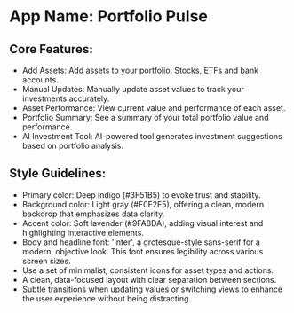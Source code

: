 # **App Name**: Portfolio Pulse

## Core Features:

- Add Assets: Add assets to your portfolio: Stocks, ETFs and bank accounts.
- Manual Updates: Manually update asset values to track your investments accurately.
- Asset Performance: View current value and performance of each asset.
- Portfolio Summary: See a summary of your total portfolio value and performance.
- AI Investment Tool: AI-powered tool generates investment suggestions based on portfolio analysis.

## Style Guidelines:

- Primary color: Deep indigo (#3F51B5) to evoke trust and stability.
- Background color: Light gray (#F0F2F5), offering a clean, modern backdrop that emphasizes data clarity.
- Accent color: Soft lavender (#9FA8DA), adding visual interest and highlighting interactive elements.
- Body and headline font: 'Inter', a grotesque-style sans-serif for a modern, objective look. This font ensures legibility across various screen sizes.
- Use a set of minimalist, consistent icons for asset types and actions.
- A clean, data-focused layout with clear separation between sections.
- Subtle transitions when updating values or switching views to enhance the user experience without being distracting.